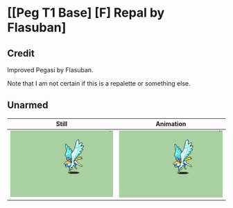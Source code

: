 # [\[Peg T1 Base\] \[F\] Repal by Flasuban]

## Credit

Improved Pegasi by Flasuban.

Note that I am not certain if this is a repalette or something else.

## Unarmed

| Still | Animation |
| :---: | :-------: |
| ![Unarmed still](./Unarmed_000.png) | ![Unarmed animation](./Unarmed.gif) |
